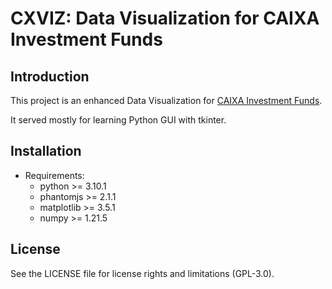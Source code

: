 # CXVIZ: Data Visualization for CAIXA Investment Funds

## Introduction
This project is an enhanced Data Visualization for [CAIXA Investment Funds](https://www.fundos.caixa.gov.br/sipii/pages/public/listar-fundos-internet.jsf).

It served mostly for learning Python GUI with tkinter.

## Installation
- Requirements:
    - python >= 3.10.1
    - phantomjs >= 2.1.1
    - matplotlib >= 3.5.1
    - numpy >= 1.21.5

## License
See the LICENSE file for license rights and limitations (GPL-3.0).
